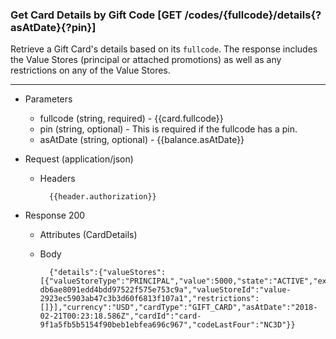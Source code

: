 ### Get Card Details by Gift Code [GET /codes/{fullcode}/details{?asAtDate}{?pin}]
Retrieve a Gift Card's details based on its `fullcode`. 
The response includes the Value Stores (principal or attached promotions) as well as any restrictions on any of the Value Stores.

---
+ Parameters
    + fullcode (string, required) - {{card.fullcode}}
    + pin (string, optional) - This is required if the fullcode has a pin.
    + asAtDate (string, optional) - {{balance.asAtDate}}

+ Request (application/json)
    + Headers

            {{header.authorization}}

+ Response 200
    + Attributes (CardDetails)

    + Body

            {"details":{"valueStores":[{"valueStoreType":"PRINCIPAL","value":5000,"state":"ACTIVE","expires":null,"startDate":null,"programId":"program-db6ae8091edd4bdd97522f575e753c9a","valueStoreId":"value-2923ec5903ab47c3b3d60f6813f107a1","restrictions":[]}],"currency":"USD","cardType":"GIFT_CARD","asAtDate":"2018-02-21T00:23:18.586Z","cardId":"card-9f1a5fb5b5154f90beb1ebfea696c967","codeLastFour":"NC3D"}}